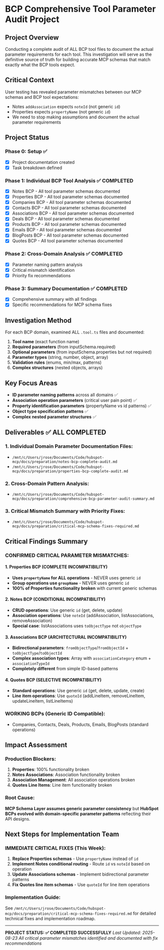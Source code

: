 # BCP Comprehensive Tool Parameter Audit Project

## Project Overview
Conducting a complete audit of ALL BCP tool files to document the actual parameter requirements for each tool. This investigation will serve as the definitive source of truth for building accurate MCP schemas that match exactly what the BCP tools expect.

## Critical Context
User testing has revealed parameter mismatches between our MCP schemas and BCP tool expectations:
- Notes `addAssociation` expects `noteId` (not generic `id`)
- Properties expects `propertyName` (not generic `id`) 
- We need to stop making assumptions and document the actual parameter requirements

## Project Status

### Phase 0: Setup ✅
- [x] Project documentation created
- [x] Task breakdown defined

### Phase 1: Individual BCP Tool Analysis ✅ COMPLETED
- [x] Notes BCP - All tool parameter schemas documented
- [x] Properties BCP - All tool parameter schemas documented  
- [x] Companies BCP - All tool parameter schemas documented
- [x] Contacts BCP - All tool parameter schemas documented
- [x] Associations BCP - All tool parameter schemas documented
- [x] Deals BCP - All tool parameter schemas documented
- [x] Products BCP - All tool parameter schemas documented
- [x] Emails BCP - All tool parameter schemas documented
- [x] BlogPosts BCP - All tool parameter schemas documented
- [x] Quotes BCP - All tool parameter schemas documented

### Phase 2: Cross-Domain Analysis ✅ COMPLETED
- [x] Parameter naming pattern analysis
- [x] Critical mismatch identification
- [x] Priority fix recommendations

### Phase 3: Summary Documentation ✅ COMPLETED
- [x] Comprehensive summary with all findings
- [x] Specific recommendations for MCP schema fixes

## Investigation Method
For each BCP domain, examined ALL `.tool.ts` files and documented:
1. **Tool name** (exact function name)
2. **Required parameters** (from inputSchema.required)
3. **Optional parameters** (from inputSchema.properties but not required)
4. **Parameter types** (string, number, object, array)
5. **Validation rules** (enums, min/max, patterns)
6. **Complex structures** (nested objects, arrays)

## Key Focus Areas
- **ID parameter naming patterns** across all domains ✅
- **Association operation parameters** (critical user pain point) ✅
- **Property identification parameters** (propertyName vs id patterns) ✅
- **Object type specification patterns** ✅
- **Complex nested parameter structures** ✅

## Deliverables ✅ ALL COMPLETED

### 1. Individual Domain Parameter Documentation Files:
- `/mnt/c/Users/jrose/Documents/Code/hubspot-mcp/docs/preparation/notes-bcp-complete-audit.md`
- `/mnt/c/Users/jrose/Documents/Code/hubspot-mcp/docs/preparation/properties-bcp-complete-audit.md`

### 2. Cross-Domain Pattern Analysis:
- `/mnt/c/Users/jrose/Documents/Code/hubspot-mcp/docs/preparation/comprehensive-bcp-parameter-audit-summary.md`

### 3. Critical Mismatch Summary with Priority Fixes:
- `/mnt/c/Users/jrose/Documents/Code/hubspot-mcp/docs/preparation/critical-mcp-schema-fixes-required.md`

## Critical Findings Summary

### CONFIRMED CRITICAL PARAMETER MISMATCHES:

#### 1. Properties BCP (COMPLETE INCOMPATIBILITY)
- **Uses `propertyName` for ALL operations** - NEVER uses generic `id`
- **Group operations use `groupName`** - NEVER uses generic `id`
- **100% of Properties functionality broken** with current generic schemas

#### 2. Notes BCP (CONDITIONAL INCOMPATIBILITY)
- **CRUD operations**: Use generic `id` (get, delete, update)
- **Association operations**: Use `noteId` (addAssociation, listAssociations, removeAssociation)
- **Special case**: listAssociations uses `toObjectType` not `objectType`

#### 3. Associations BCP (ARCHITECTURAL INCOMPATIBILITY)
- **Bidirectional parameters**: `fromObjectType`/`fromObjectId` + `toObjectType`/`toObjectId`
- **Complex association types**: Array with `associationCategory` enum + `associationTypeId`
- **Completely different** from simple ID-based patterns

#### 4. Quotes BCP (SELECTIVE INCOMPATIBILITY)  
- **Standard operations**: Use generic `id` (get, delete, update, create)
- **Line item operations**: Use `quoteId` (addLineItem, removeLineItem, updateLineItem, listLineItems)

### WORKING BCPs (Generic ID Compatible):
- Companies, Contacts, Deals, Products, Emails, BlogPosts (standard operations)

## Impact Assessment

### Production Blockers:
1. **Properties**: 100% functionality broken
2. **Notes Associations**: Association functionality broken
3. **Association Management**: All association operations broken
4. **Quotes Line Items**: Line item functionality broken

### Root Cause:
**MCP Schema Layer assumes generic parameter consistency** but **HubSpot BCPs evolved with domain-specific parameter patterns** reflecting their API designs.

## Next Steps for Implementation Team

### IMMEDIATE CRITICAL FIXES (This Week):
1. **Replace Properties schemas** - Use `propertyName` instead of `id`
2. **Implement Notes conditional routing** - Route `id` vs `noteId` based on operation
3. **Update Associations schemas** - Implement bidirectional parameter patterns
4. **Fix Quotes line item schemas** - Use `quoteId` for line item operations

### Implementation Guide:
See `/mnt/c/Users/jrose/Documents/Code/hubspot-mcp/docs/preparation/critical-mcp-schema-fixes-required.md` for detailed technical fixes and implementation roadmap.

---
**PROJECT STATUS: ✅ COMPLETED SUCCESSFULLY**
*Last Updated: 2025-08-23*
*All critical parameter mismatches identified and documented with fix recommendations*